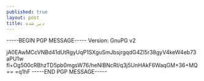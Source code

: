 ```yaml
---
published: true
layout: post
title: دیر شده
---
```


-----BEGIN PGP MESSAGE-----
Version: GnuPG v2

jA0EAwMCcVNBd41dUtRgyUqP1SXguSmJbsjrgqdG4Zl5r38gyV4keW4eb73aPU1w
fl+Og500cRBhzTD5pb0mgsW76/heNIBNcRl/q3j5UnHAkF6WaqGM+36+MQ==
=q1hF
-----END PGP MESSAGE-----
